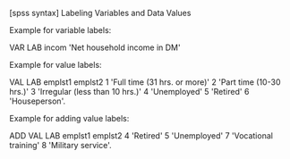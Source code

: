 [spss syntax] Labeling Variables and Data Values

Example for variable labels:

VAR LAB incom 'Net household income in DM'


Example for value labels:

VAL LAB emplst1 emplst2
 	1 'Full time (31 hrs. or more)'
 	2 'Part time (10-30 hrs.)'
 	3 'Irregular (less than 10 hrs.)'
 	4 'Unemployed'
 	5 'Retired'
 	6 'Houseperson'.


Example for adding value labels:

ADD VAL LAB emplst1 emplst2
 	4 'Retired'
 	5 'Unemployed'
 	7 'Vocational training'
 	8 'Military service'.
